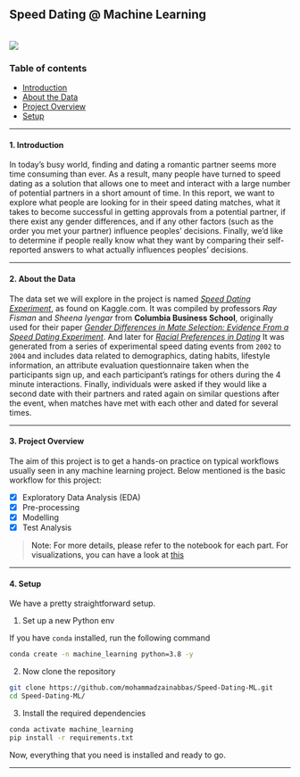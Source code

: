## Speed Dating @ Machine Learning

</br>

<div>
  <a href="https://open.vscode.dev/mohammadzainabbas/Speed-Dating-ML" target="_blank" style="cursor: pointer;"> 
    <img src="https://open.vscode.dev/badges/open-in-vscode.svg" style="cursor: pointer;"/>
  </a>
</div>

### Table of contents

- [Introduction](#introduction)
- [About the Data](#about-the-data)
- [Project Overview](#project-overview)
- [Setup](#setup)

---

<a id="introduction" />

#### 1. Introduction

In today’s busy world, finding and dating a romantic partner seems more time consuming than ever. As a result, many people have turned to speed dating as a solution that allows one to meet and interact with a large number of potential partners in a short amount of time. In this report, we want to explore what people are looking for in their speed dating matches, what it takes to become successful in getting approvals from a potential partner, if there exist any gender differences, and if any other factors (such as the order you met your partner) influence peoples’ decisions. Finally, we’d like to determine if people really know what they want by comparing their self-reported answers to what actually influences peoples’ decisions.

---

<a id="about-the-data" />

#### 2. About the Data

The data set we will explore in the project is named [_Speed Dating Experiment_](https://www.kaggle.com/datasets/annavictoria/speed-dating-experiment), as found on Kaggle.com. It was compiled by professors _Ray Fisman_ and _Sheena Iyengar_ from __Columbia Business School__, originally used for their paper [_Gender Differences in Mate Selection: Evidence From a Speed Dating Experiment_](http://www.stat.columbia.edu/~gelman/stuff_for_blog/sheena.pdf). And later for [_Racial Preferences in Dating_](https://www.mit.edu/~6.s085/papers/racialPreferences.pdf) It was generated from a series of experimental speed dating events from `2002` to `2004` and includes data related to demographics, dating habits, lifestyle information, an attribute evaluation questionnaire taken when the participants sign up, and each participant’s ratings for others during the 4 minute interactions. Finally, individuals were asked if they would like a second date with their partners and rated again on similar questions after the event, when matches have met with each other and dated for several times.

---

<a id="project-overview" />

#### 3. Project Overview

The aim of this project is to get a hands-on practice on typical workflows usually seen in any machine learning project. Below mentioned is the basic workflow for this project:

- [x] Exploratory Data Analysis (EDA)
- [x] Pre-processing
- [x] Modelling
- [x] Test Analysis

> Note: For more details, please refer to the notebook for each part. For visualizations, you can have a look at [this](https://www.python-graph-gallery.com/)

---

<a id="setup" />

#### 4. Setup

We have a pretty straightforward setup. 

1. Set up a new Python env

If you have `conda` installed, run the following command

```bash
conda create -n machine_learning python=3.8 -y
```

2. Now clone the repository

```bash
git clone https://github.com/mohammadzainabbas/Speed-Dating-ML.git
cd Speed-Dating-ML/
```

3. Install the required dependencies

```bash
conda activate machine_learning
pip install -r requirements.txt
```

Now, everything that you need is installed and ready to go.

---

